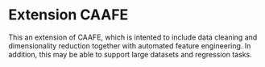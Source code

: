 # Extension CAAFE

This an extension of CAAFE, which is intented to include data cleaning and dimensionality reduction together with automated feature engineering. In addition, this may be able to support large datasets and regression tasks.
